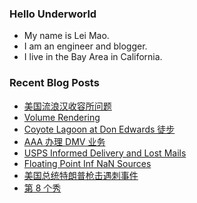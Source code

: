 ### Hello Underworld

- My name is Lei Mao.
- I am an engineer and blogger.
- I live in the Bay Area in California.


### Recent Blog Posts

<!-- BLOG-POST-LIST:START -->
- [美国流浪汉收容所问题](https://leimao.github.io/essay/%E7%BE%8E%E5%9B%BD%E6%B5%81%E6%B5%AA%E6%B1%89%E6%94%B6%E5%AE%B9%E6%89%80%E9%97%AE%E9%A2%98/)
- [Volume Rendering](https://leimao.github.io/blog/Volume-Rendering/)
- [Coyote Lagoon at Don Edwards 徒步](https://leimao.github.io/life/Coyote-Lagoon-Don-Edwards/)
- [AAA 办理 DMV 业务](https://leimao.github.io/essay/AAA%E5%8A%9E%E7%90%86DMV%E4%B8%9A%E5%8A%A1/)
- [USPS Informed Delivery and Lost Mails](https://leimao.github.io/blog/USPS-Informed-Delivery-Lost-Mails/)
- [Floating Point Inf NaN Sources](https://leimao.github.io/blog/Floating-Point-Inf-NaN-Sources/)
- [美国总统特朗普枪击遇刺事件](https://leimao.github.io/essay/Trump-Gunshot-%E6%9E%AA%E5%87%BB%E9%81%87%E5%88%BA%E4%BA%8B%E4%BB%B6/)
- [第 8 个秀](https://leimao.github.io/essay/%E7%AC%AC8%E4%B8%AA%E7%A7%80-The-8-Show/)
<!-- BLOG-POST-LIST:END -->
